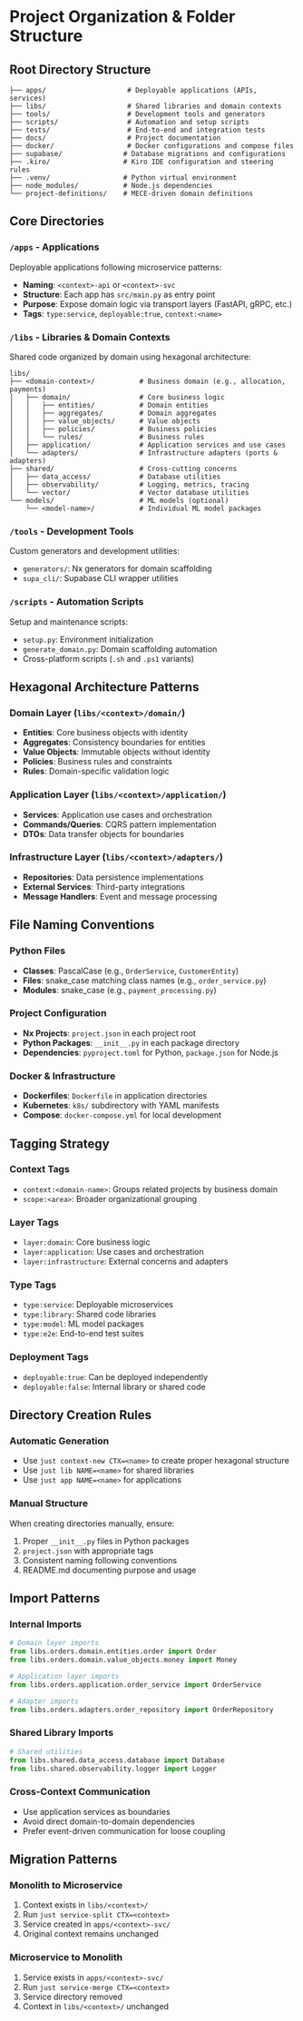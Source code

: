 # Project Organization & Folder Structure

## Root Directory Structure

```
├── apps/                    # Deployable applications (APIs, services)
├── libs/                    # Shared libraries and domain contexts
├── tools/                   # Development tools and generators
├── scripts/                 # Automation and setup scripts
├── tests/                   # End-to-end and integration tests
├── docs/                    # Project documentation
├── docker/                  # Docker configurations and compose files
├── supabase/               # Database migrations and configurations
├── .kiro/                  # Kiro IDE configuration and steering rules
├── .venv/                  # Python virtual environment
├── node_modules/           # Node.js dependencies
└── project-definitions/    # MECE-driven domain definitions
```

## Core Directories

### `/apps` - Applications
Deployable applications following microservice patterns:
- **Naming**: `<context>-api` or `<context>-svc`
- **Structure**: Each app has `src/main.py` as entry point
- **Purpose**: Expose domain logic via transport layers (FastAPI, gRPC, etc.)
- **Tags**: `type:service`, `deployable:true`, `context:<name>`

### `/libs` - Libraries & Domain Contexts
Shared code organized by domain using hexagonal architecture:

```
libs/
├── <domain-context>/           # Business domain (e.g., allocation, payments)
│   ├── domain/                 # Core business logic
│   │   ├── entities/           # Domain entities
│   │   ├── aggregates/         # Domain aggregates  
│   │   ├── value_objects/      # Value objects
│   │   ├── policies/           # Business policies
│   │   └── rules/              # Business rules
│   ├── application/            # Application services and use cases
│   └── adapters/               # Infrastructure adapters (ports & adapters)
├── shared/                     # Cross-cutting concerns
│   ├── data_access/            # Database utilities
│   ├── observability/          # Logging, metrics, tracing
│   └── vector/                 # Vector database utilities
└── models/                     # ML models (optional)
    └── <model-name>/           # Individual ML model packages
```

### `/tools` - Development Tools
Custom generators and development utilities:
- `generators/`: Nx generators for domain scaffolding
- `supa_cli/`: Supabase CLI wrapper utilities

### `/scripts` - Automation Scripts
Setup and maintenance scripts:
- `setup.py`: Environment initialization
- `generate_domain.py`: Domain scaffolding automation
- Cross-platform scripts (`.sh` and `.ps1` variants)

## Hexagonal Architecture Patterns

### Domain Layer (`libs/<context>/domain/`)
- **Entities**: Core business objects with identity
- **Aggregates**: Consistency boundaries for entities
- **Value Objects**: Immutable objects without identity
- **Policies**: Business rules and constraints
- **Rules**: Domain-specific validation logic

### Application Layer (`libs/<context>/application/`)
- **Services**: Application use cases and orchestration
- **Commands/Queries**: CQRS pattern implementation
- **DTOs**: Data transfer objects for boundaries

### Infrastructure Layer (`libs/<context>/adapters/`)
- **Repositories**: Data persistence implementations
- **External Services**: Third-party integrations
- **Message Handlers**: Event and message processing

## File Naming Conventions

### Python Files
- **Classes**: PascalCase (e.g., `OrderService`, `CustomerEntity`)
- **Files**: snake_case matching class names (e.g., `order_service.py`)
- **Modules**: snake_case (e.g., `payment_processing.py`)

### Project Configuration
- **Nx Projects**: `project.json` in each project root
- **Python Packages**: `__init__.py` in each package directory
- **Dependencies**: `pyproject.toml` for Python, `package.json` for Node.js

### Docker & Infrastructure
- **Dockerfiles**: `Dockerfile` in application directories
- **Kubernetes**: `k8s/` subdirectory with YAML manifests
- **Compose**: `docker-compose.yml` for local development

## Tagging Strategy

### Context Tags
- `context:<domain-name>`: Groups related projects by business domain
- `scope:<area>`: Broader organizational grouping

### Layer Tags  
- `layer:domain`: Core business logic
- `layer:application`: Use cases and orchestration
- `layer:infrastructure`: External concerns and adapters

### Type Tags
- `type:service`: Deployable microservices
- `type:library`: Shared code libraries
- `type:model`: ML model packages
- `type:e2e`: End-to-end test suites

### Deployment Tags
- `deployable:true`: Can be deployed independently
- `deployable:false`: Internal library or shared code

## Directory Creation Rules

### Automatic Generation
- Use `just context-new CTX=<name>` to create proper hexagonal structure
- Use `just lib NAME=<name>` for shared libraries
- Use `just app NAME=<name>` for applications

### Manual Structure
When creating directories manually, ensure:
1. Proper `__init__.py` files in Python packages
2. `project.json` with appropriate tags
3. Consistent naming following conventions
4. README.md documenting purpose and usage

## Import Patterns

### Internal Imports
```python
# Domain layer imports
from libs.orders.domain.entities.order import Order
from libs.orders.domain.value_objects.money import Money

# Application layer imports  
from libs.orders.application.order_service import OrderService

# Adapter imports
from libs.orders.adapters.order_repository import OrderRepository
```

### Shared Library Imports
```python
# Shared utilities
from libs.shared.data_access.database import Database
from libs.shared.observability.logger import Logger
```

### Cross-Context Communication
- Use application services as boundaries
- Avoid direct domain-to-domain dependencies
- Prefer event-driven communication for loose coupling

## Migration Patterns

### Monolith to Microservice
1. Context exists in `libs/<context>/`
2. Run `just service-split CTX=<context>`
3. Service created in `apps/<context>-svc/`
4. Original context remains unchanged

### Microservice to Monolith  
1. Service exists in `apps/<context>-svc/`
2. Run `just service-merge CTX=<context>`
3. Service directory removed
4. Context in `libs/<context>/` unchanged